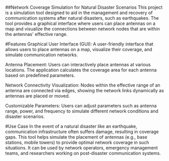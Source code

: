 ##Network Coverage Simulation for Natural Disaster Scenarios
This project is a simulation tool designed to aid in the management and recovery of communication systems after natural disasters, such as earthquakes. The tool provides a graphical interface where users can place antennas on a map and visualize the connections between network nodes that are within the antennas' effective range.

#Features
Graphical User Interface (GUI):
A user-friendly interface that allows users to place antennas on a map, visualize their coverage, and simulate communication networks.

Antenna Placement:
Users can interactively place antennas at various locations. The application calculates the coverage area for each antenna based on predefined parameters.

Network Connectivity Visualization:
Nodes within the effective range of an antenna are connected via edges, showing the network links dynamically as antennas are placed or moved.

Customizable Parameters:
Users can adjust parameters such as antenna range, power, and frequency to simulate different network conditions and disaster scenarios.

#Use Case
In the event of a natural disaster like an earthquake, communication infrastructure often suffers damage, resulting in coverage gaps. This tool helps simulate the placement of antennas (e.g., base stations, mobile towers) to provide optimal network coverage in such situations. It can be used by network operators, emergency management teams, and researchers working on post-disaster communication systems.
